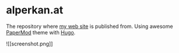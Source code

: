 # alperkan.at

The repository where [my web site](https://alperkan.at/) is published from. Using awesome [PaperMod](https://git.io/hugopapermod) theme with [Hugo](https://gohugo.io/).


![[screenshot.png]]